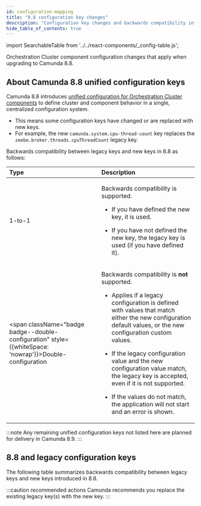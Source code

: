 ```yaml
---
id: configuration-mapping
title: "8.8 configuration key changes"
description: "Configuration key changes and backwards compatibility information for new Camunda 8.8 keys and legacy keys."
hide_table_of_contents: true
---
```


import SearchableTable from '../../react-components/\_config-table.js';

Orchestration Cluster component configuration changes that apply when upgrading to Camunda 8.8.

## About Camunda 8.8 unified configuration keys

Camunda 8.8 introduces [unified configuration for Orchestration Cluster components](/docs/reference/announcements-release-notes/880/whats-new-in-88.md) to define cluster and component behavior in a single, centralized configuration system.

- This means some configuration keys have changed or are replaced with new keys.
- For example, the new `camunda.system.cpu-thread-count` key replaces the `zeebe.broker.threads.cpuThreadCount` legacy key.

Backwards compatibility between legacy keys and new keys in 8.8 as follows:

| Type                                                                                                           | Description                                                                                                                                                                                                                                                                                                                                                                                                                                                                                    |
| :------------------------------------------------------------------------------------------------------------- | :--------------------------------------------------------------------------------------------------------------------------------------------------------------------------------------------------------------------------------------------------------------------------------------------------------------------------------------------------------------------------------------------------------------------------------------------------------------------------------------------- |
| <span className="badge badge--1-to-1">1-to-1</span>                                                            | <p>Backwards compatibility is supported.</p><p><ul><li><p>If you have defined the new key, it is used.</p></li><li>If you have not defined the new key, the legacy key is used (if you have defined it).</li></ul></p>                                                                                                                                                                                                                                                                         |
| <span className="badge badge--double-configuration" style={{whiteSpace: 'nowrap'}}>Double-configuration</span> | <p>Backwards compatibility is **not** supported.</p><p><ul><li><p>Applies if a legacy configuration is defined with values that match either the new configuration default values, or the new configuration custom values.</p></li><li><p>If the legacy configuration value and the new configuration value match, the legacy key is accepted, even if it is not supported.</p></li><li><p>If the values do not match, the application will not start and an error is shown.</p></li></ul></p> |

:::note
Any remaining unified configuration keys not listed here are planned for delivery in Camunda 8.9.
:::

## 8.8 and legacy configuration keys

The following table summarizes backwards compatibility between legacy keys and new keys introduced in 8.8.

:::caution recommended actions
Camunda recommends you replace the existing legacy key(s) with the new key.
:::

<SearchableTable />
